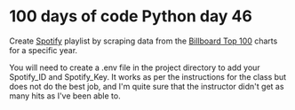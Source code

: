 # 100 days of code Python day 46

Create [Spotify](https://www.spotify.com/) playlist by scraping 
data from the [Billboard Top 100](https://www.billboard.com/charts/hot-100)
charts for a specific year. 

You will need to create a .env file in the project directory
to add your Spotify_ID and Spotify_Key. It works as per the 
instructions for the class but does not do the best job, and
I'm quite sure that the instructor didn't get as many hits as
I've been able to. 
